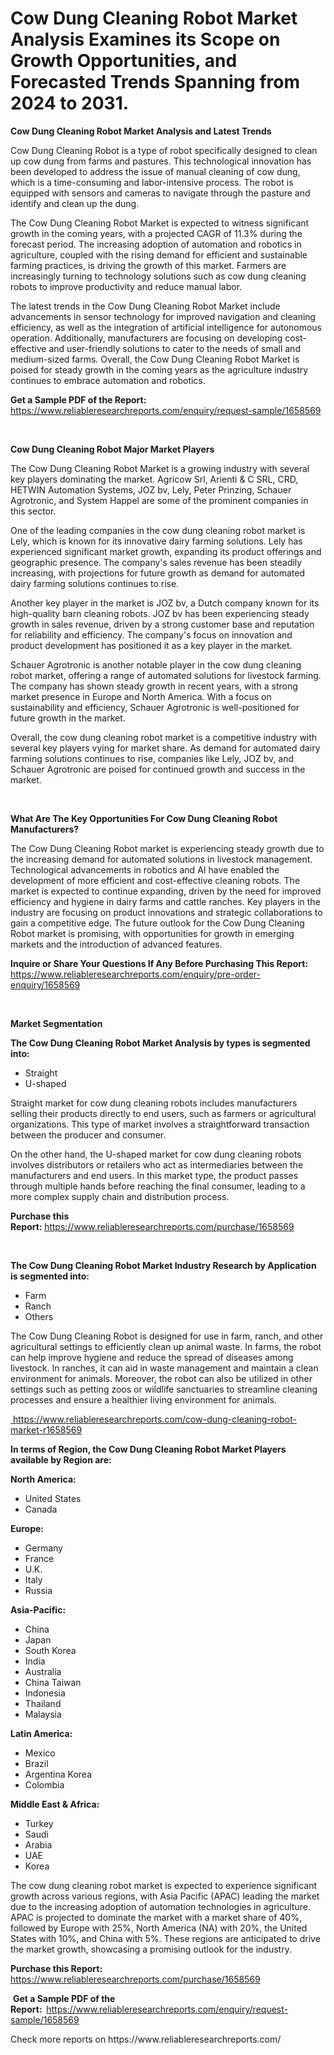 <p><h1>Cow Dung Cleaning Robot Market Analysis Examines its Scope on Growth Opportunities, and Forecasted Trends Spanning from 2024 to 2031.</h1></p><p><strong>Cow Dung Cleaning Robot Market Analysis and Latest Trends</strong></p>
<p><p>Cow Dung Cleaning Robot is a type of robot specifically designed to clean up cow dung from farms and pastures. This technological innovation has been developed to address the issue of manual cleaning of cow dung, which is a time-consuming and labor-intensive process. The robot is equipped with sensors and cameras to navigate through the pasture and identify and clean up the dung.</p><p>The Cow Dung Cleaning Robot Market is expected to witness significant growth in the coming years, with a projected CAGR of 11.3% during the forecast period. The increasing adoption of automation and robotics in agriculture, coupled with the rising demand for efficient and sustainable farming practices, is driving the growth of this market. Farmers are increasingly turning to technology solutions such as cow dung cleaning robots to improve productivity and reduce manual labor.</p><p>The latest trends in the Cow Dung Cleaning Robot Market include advancements in sensor technology for improved navigation and cleaning efficiency, as well as the integration of artificial intelligence for autonomous operation. Additionally, manufacturers are focusing on developing cost-effective and user-friendly solutions to cater to the needs of small and medium-sized farms. Overall, the Cow Dung Cleaning Robot Market is poised for steady growth in the coming years as the agriculture industry continues to embrace automation and robotics.</p></p>
<p><strong>Get a Sample PDF of the Report:&nbsp;</strong> <a href="https://www.reliableresearchreports.com/enquiry/request-sample/1658569">https://www.reliableresearchreports.com/enquiry/request-sample/1658569</a></p>
<p>&nbsp;</p>
<p><strong>Cow Dung Cleaning Robot Major Market Players</strong></p>
<p><p>The Cow Dung Cleaning Robot Market is a growing industry with several key players dominating the market. Agricow Srl, Arienti & C SRL, CRD, HETWIN Automation Systems, JOZ bv, Lely, Peter Prinzing, Schauer Agrotronic, and System Happel are some of the prominent companies in this sector.</p><p>One of the leading companies in the cow dung cleaning robot market is Lely, which is known for its innovative dairy farming solutions. Lely has experienced significant market growth, expanding its product offerings and geographic presence. The company's sales revenue has been steadily increasing, with projections for future growth as demand for automated dairy farming solutions continues to rise.</p><p>Another key player in the market is JOZ bv, a Dutch company known for its high-quality barn cleaning robots. JOZ bv has been experiencing steady growth in sales revenue, driven by a strong customer base and reputation for reliability and efficiency. The company's focus on innovation and product development has positioned it as a key player in the market.</p><p>Schauer Agrotronic is another notable player in the cow dung cleaning robot market, offering a range of automated solutions for livestock farming. The company has shown steady growth in recent years, with a strong market presence in Europe and North America. With a focus on sustainability and efficiency, Schauer Agrotronic is well-positioned for future growth in the market.</p><p>Overall, the cow dung cleaning robot market is a competitive industry with several key players vying for market share. As demand for automated dairy farming solutions continues to rise, companies like Lely, JOZ bv, and Schauer Agrotronic are poised for continued growth and success in the market.</p></p>
<p>&nbsp;</p>
<p><strong>What Are The Key Opportunities For Cow Dung Cleaning Robot Manufacturers?</strong></p>
<p><p>The Cow Dung Cleaning Robot market is experiencing steady growth due to the increasing demand for automated solutions in livestock management. Technological advancements in robotics and AI have enabled the development of more efficient and cost-effective cleaning robots. The market is expected to continue expanding, driven by the need for improved efficiency and hygiene in dairy farms and cattle ranches. Key players in the industry are focusing on product innovations and strategic collaborations to gain a competitive edge. The future outlook for the Cow Dung Cleaning Robot market is promising, with opportunities for growth in emerging markets and the introduction of advanced features.</p></p>
<p><strong>Inquire or Share Your Questions If Any Before Purchasing This Report:</strong> <a href="https://www.reliableresearchreports.com/enquiry/pre-order-enquiry/1658569">https://www.reliableresearchreports.com/enquiry/pre-order-enquiry/1658569</a></p>
<p>&nbsp;</p>
<p><strong>Market Segmentation</strong></p>
<p><strong>The Cow Dung Cleaning Robot Market Analysis by types is segmented into:</strong></p>
<p><ul><li>Straight</li><li>U-shaped</li></ul></p>
<p><p>Straight market for cow dung cleaning robots includes manufacturers selling their products directly to end users, such as farmers or agricultural organizations. This type of market involves a straightforward transaction between the producer and consumer. </p><p>On the other hand, the U-shaped market for cow dung cleaning robots involves distributors or retailers who act as intermediaries between the manufacturers and end users. In this market type, the product passes through multiple hands before reaching the final consumer, leading to a more complex supply chain and distribution process.</p></p>
<p><strong>Purchase this Report:&nbsp;</strong><a href="https://www.reliableresearchreports.com/purchase/1658569">https://www.reliableresearchreports.com/purchase/1658569</a></p>
<p>&nbsp;</p>
<p><strong>The Cow Dung Cleaning Robot Market Industry Research by Application is segmented into:</strong></p>
<p><ul><li>Farm</li><li>Ranch</li><li>Others</li></ul></p>
<p><p>The Cow Dung Cleaning Robot is designed for use in farm, ranch, and other agricultural settings to efficiently clean up animal waste. In farms, the robot can help improve hygiene and reduce the spread of diseases among livestock. In ranches, it can aid in waste management and maintain a clean environment for animals. Moreover, the robot can also be utilized in other settings such as petting zoos or wildlife sanctuaries to streamline cleaning processes and ensure a healthier living environment for animals.</p></p>
<p><a href="https://www.reliableresearchreports.com/cow-dung-cleaning-robot-market-r1658569">&nbsp;https://www.reliableresearchreports.com/cow-dung-cleaning-robot-market-r1658569</a></p>
<p><strong>In terms of Region, the Cow Dung Cleaning Robot Market Players available by Region are:</strong></p>
<p>
    <p> <strong> North America: </strong>
        <ul>
            <li>United States</li>
            <li>Canada</li>
        </ul>
        </p> 
    <p> <strong> Europe: </strong>
        <ul>
            <li>Germany</li>
            <li>France</li>
            <li>U.K.</li>
            <li>Italy</li>
            <li>Russia</li>
        </ul>
        </p> 
    <p> <strong> Asia-Pacific: </strong>
        <ul>
            <li>China</li>
            <li>Japan</li>
            <li>South Korea</li>
            <li>India</li>
            <li>Australia</li>
            <li>China Taiwan</li>
            <li>Indonesia</li>
            <li>Thailand</li>
            <li>Malaysia</li>
        </ul>
        </p> 
    <p> <strong> Latin America: </strong>
        <ul>
            <li>Mexico</li>
            <li>Brazil</li>
            <li>Argentina Korea</li>
            <li>Colombia</li>
        </ul>
        </p> 
    <p> <strong> Middle East & Africa: </strong>
        <ul>
            <li>Turkey</li>
            <li>Saudi</li>
            <li>Arabia</li>
            <li>UAE</li>
            <li>Korea</li>
        </ul>
    </p>
    </p>
<p><p>The cow dung cleaning robot market is expected to experience significant growth across various regions, with Asia Pacific (APAC) leading the market due to the increasing adoption of automation technologies in agriculture. APAC is projected to dominate the market with a market share of 40%, followed by Europe with 25%, North America (NA) with 20%, the United States with 10%, and China with 5%. These regions are anticipated to drive the market growth, showcasing a promising outlook for the industry.</p></p>
<p><strong>Purchase this Report: </strong><a href="https://www.reliableresearchreports.com/purchase/1658569">https://www.reliableresearchreports.com/purchase/1658569</a></p>
<p>&nbsp;<strong>Get a Sample PDF of the Report:&nbsp;&nbsp;</strong><a href="https://www.reliableresearchreports.com/enquiry/request-sample/1658569">https://www.reliableresearchreports.com/enquiry/request-sample/1658569</a></p>
<p><strong></strong></p>
<p>Check more reports on https://www.reliableresearchreports.com/</p>